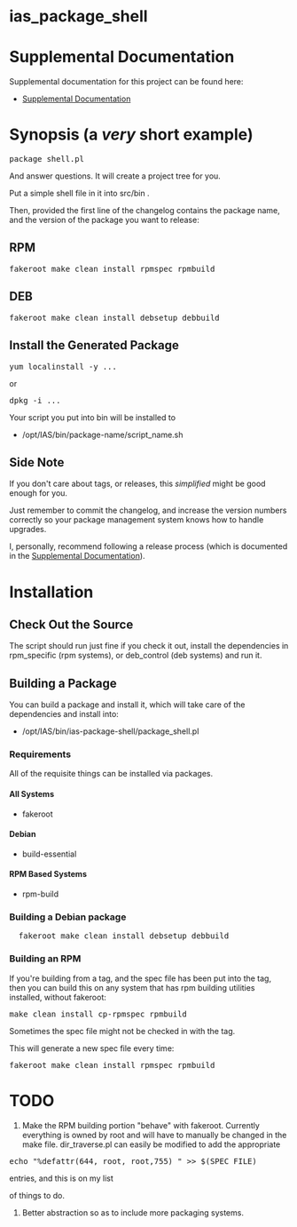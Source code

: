 # ias_package_shell

# Supplemental Documentation

Supplemental documentation for this project can be found here:

* [Supplemental Documentation](./doc/index.md)

# Synopsis (a _very_ short example)

<pre>
package_shell.pl
</pre>

And answer questions.  It will create a project tree for you.

Put a simple shell file in it into src/bin .

Then, provided the first line of the changelog contains the package name,
and the version of the package you want to release:

## RPM

<pre>
fakeroot make clean install rpmspec rpmbuild
</pre>

## DEB

<pre>
fakeroot make clean install debsetup debbuild
</pre>

## Install the Generated Package

<pre>yum localinstall -y ...</pre>
or
<pre>dpkg -i ...</pre>

Your script you put into bin will be installed to

* /opt/IAS/bin/package-name/script_name.sh

## Side Note

If you don't care about tags, or releases, this _simplified_ might be good enough for you.

Just remember to commit the changelog, and increase the version numbers correctly
so your package management system knows how to handle upgrades.

I, personally, recommend following a release process (which is documented in the
[Supplemental Documentation](./doc/index.md)).

# Installation

## Check Out the Source

The script should run just fine if you check it out, install the dependencies in
rpm_specific (rpm systems), or deb_control (deb systems) and run it.

## Building a Package

You can build a package and install it, which will take care of the dependencies and install into:

* /opt/IAS/bin/ias-package-shell/package_shell.pl


### Requirements

All of the requisite things can be installed via packages.

#### All Systems

* fakeroot

#### Debian

* build-essential

#### RPM Based Systems

* rpm-build

### Building a Debian package

<pre>
  fakeroot make clean install debsetup debbuild
</pre>

### Building an RPM

If you're building from a tag, and the spec file has been put
into the tag, then you can build this on any system that has
rpm building utilities installed, without fakeroot:

<pre>
make clean install cp-rpmspec rpmbuild
</pre>

Sometimes the spec file might not be checked in with the tag.

This will generate a new spec file every time:

<pre>
fakeroot make clean install rpmspec rpmbuild
</pre>

# TODO

1.  Make the RPM building portion "behave" with fakeroot.  Currently
everything is owned by root and will have to manually be changed in the make file.
dir_traverse.pl can easily be modified to add the appropriate
<pre>echo "%defattr(644, root, root,755) " >> $(SPEC_FILE)</pre> entries, and this is on my list
of things to do.
1.  Better abstraction so as to include more packaging systems.


